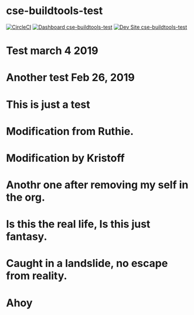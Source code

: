 # cse-buildtools-test

[![CircleCI](https://circleci.com/gh/geraldvillorente/cse-buildtools-test.svg?style=shield)](https://circleci.com/gh/geraldvillorente/cse-buildtools-test)
[![Dashboard cse-buildtools-test](https://img.shields.io/badge/dashboard-cse_buildtools_test-yellow.svg)](https://dashboard.pantheon.io/sites/1b8412db-2ef2-4123-b8f6-af58e51223eb#dev/code)
[![Dev Site cse-buildtools-test](https://img.shields.io/badge/site-cse_buildtools_test-blue.svg)](http://dev-cse-buildtools-test.pantheonsite.io/)

# Test march 4 2019

# Another test Feb 26, 2019

# This is just a test

# Modification from Ruthie.

# Modification by Kristoff

# Anothr one after removing my self in the org.

# Is this the real life, Is this just fantasy.

# Caught in a landslide, no escape from reality.

# Ahoy
